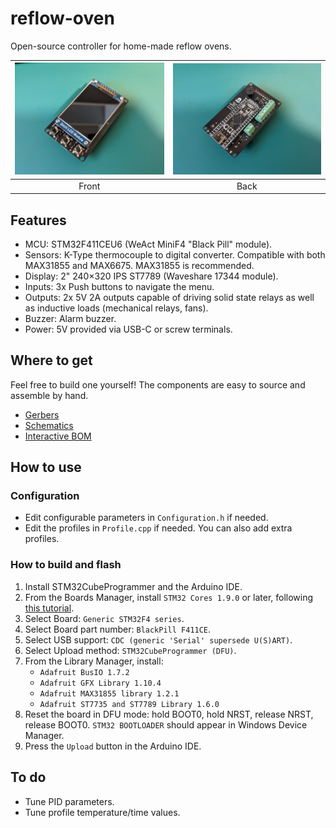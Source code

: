 # reflow-oven

Open-source controller for home-made reflow ovens.

![](Images/Front.jpg) | ![](Images/Back.jpg)
:---: | :---:
Front | Back

## Features

* MCU: STM32F411CEU6 (WeAct MiniF4 "Black Pill" module).
* Sensors: K-Type thermocouple to digital converter. Compatible with both MAX31855 and MAX6675. MAX31855 is recommended.
* Display: 2" 240×320 IPS ST7789 (Waveshare 17344 module).
* Inputs: 3x Push buttons to navigate the menu.
* Outputs: 2x 5V 2A outputs capable of driving solid state relays as well as inductive loads (mechanical relays, fans).
* Buzzer: Alarm buzzer.
* Power: 5V provided via USB-C or screw terminals.

## Where to get

Feel free to build one yourself! The components are easy to source and assemble by hand.

* [Gerbers](https://github.com/AlfonsoJLuna/reflow-oven/tree/master/Hardware/v0.1/Gerbers)
* [Schematics](https://raw.githubusercontent.com/AlfonsoJLuna/reflow-oven/master/Hardware/v0.1/reflow-oven.pdf)
* [Interactive BOM](http://htmlpreview.github.io/?https://raw.githubusercontent.com/AlfonsoJLuna/reflow-oven/master/Hardware/v0.1/ibom.html)

## How to use

### Configuration

* Edit configurable parameters in `Configuration.h` if needed.
* Edit the profiles in `Profile.cpp` if needed. You can also add extra profiles.

### How to build and flash

1. Install STM32CubeProgrammer and the Arduino IDE.
2. From the Boards Manager, install `STM32 Cores 1.9.0` or later, following [this tutorial](https://github.com/stm32duino/wiki/wiki/Getting-Started).
3. Select Board: `Generic STM32F4 series`.
4. Select Board part number: `BlackPill F411CE`.
5. Select USB support: `CDC (generic 'Serial' supersede U(S)ART)`.
6. Select Upload method: `STM32CubeProgrammer (DFU)`.
7. From the Library Manager, install:
    * `Adafruit BusIO 1.7.2`
    * `Adafruit GFX Library 1.10.4`
    * `Adafruit MAX31855 library 1.2.1`
    * `Adafruit ST7735 and ST7789 Library 1.6.0`
8. Reset the board in DFU mode: hold BOOT0, hold NRST, release NRST, release BOOT0. `STM32 BOOTLOADER` should appear in Windows Device Manager.
9. Press the `Upload` button in the Arduino IDE.

## To do

* Tune PID parameters.
* Tune profile temperature/time values.
